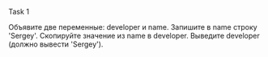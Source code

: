  Task 1 
 
 Объявите две переменные: developer и name. Запишите в name строку 'Sergey'.
 Скопируйте значение из name в developer. Выведите developer (должно вывести 'Sergey').
 
 
 
